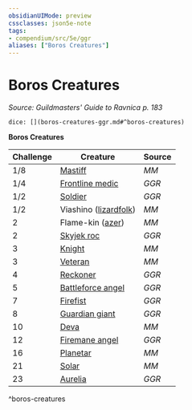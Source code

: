 ```yaml
---
obsidianUIMode: preview
cssclasses: json5e-note
tags:
- compendium/src/5e/ggr
aliases: ["Boros Creatures"]
---
```

# Boros Creatures
*Source: Guildmasters' Guide to Ravnica p. 183* 

`dice: [](boros-creatures-ggr.md#^boros-creatures)`

**Boros Creatures**

| Challenge | Creature | Source |
|-----------|----------|--------|
| 1/8 | [Mastiff](z_compendium/bestiary/beast/mastiff.md) | *MM* |
| 1/4 | [Frontline medic](z_compendium/bestiary/humanoid/frontline-medic-ggr.md) | *GGR* |
| 1/2 | [Soldier](z_compendium/bestiary/humanoid/soldier-ggr.md) | *GGR* |
| 1/2 | Viashino ([lizardfolk](z_compendium/bestiary/humanoid/lizardfolk.md)) | *MM* |
| 2 | Flame-kin ([azer](z_compendium/bestiary/elemental/azer.md)) | *MM* |
| 2 | [Skyjek roc](z_compendium/bestiary/monstrosity/skyjek-roc-ggr.md) | *GGR* |
| 3 | [Knight](z_compendium/bestiary/humanoid/knight.md) | *MM* |
| 3 | [Veteran](z_compendium/bestiary/humanoid/veteran.md) | *MM* |
| 4 | [Reckoner](z_compendium/bestiary/humanoid/reckoner-ggr.md) | *GGR* |
| 5 | [Battleforce angel](z_compendium/bestiary/celestial/battleforce-angel-ggr.md) | *GGR* |
| 7 | [Firefist](z_compendium/bestiary/humanoid/firefist-ggr.md) | *GGR* |
| 8 | [Guardian giant](z_compendium/bestiary/giant/guardian-giant-ggr.md) | *GGR* |
| 10 | [Deva](z_compendium/bestiary/celestial/deva.md) | *MM* |
| 12 | [Firemane angel](z_compendium/bestiary/celestial/firemane-angel-ggr.md) | *GGR* |
| 16 | [Planetar](z_compendium/bestiary/celestial/planetar.md) | *MM* |
| 21 | [Solar](z_compendium/bestiary/celestial/solar.md) | *MM* |
| 23 | [Aurelia](z_compendium/bestiary/npc/aurelia-ggr.md) | *GGR* |
^boros-creatures